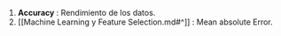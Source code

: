 1. **Accuracy** : Rendimiento de los datos.
2. [[Machine Learning y Feature Selection.md#^]] : Mean absolute Error.